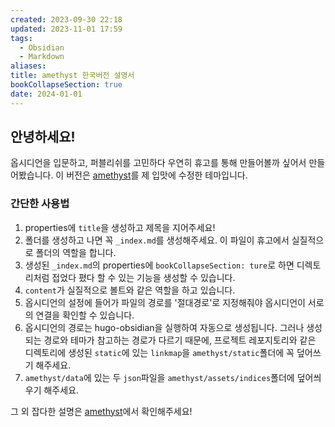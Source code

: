 ```yaml
---
created: 2023-09-30 22:18
updated: 2023-11-01 17:59
tags:
  - Obsidian
  - Markdown
aliases: 
title: amethyst 한국버전 설명서
bookCollapseSection: true
date: 2024-01-01
---
```

## 안녕하세요!
옵시디언을 입문하고, 퍼블리쉬를 고민하다 우연히 휴고를 통해 만들어볼까 싶어서 만들어봤습니다. 이 버전은 [amethyst](https://github.com/64bitpandas/amethyst)를 제 입맛에 수정한 테마입니다.  


### 간단한 사용법
1. properties에 `title`을 생성하고 제목을 지어주세요!
2. 폴더를 생성하고 나면 꼭 `_index.md`를 생성해주세요. 이 파일이 휴고에서 실질적으로 폴더의 역할을 합니다. 
3. 생성된 `_index.md`의 properties에 `bookCollapseSection: ture`로 하면 디렉토리처럼 접었다 폈다 할 수 있는 기능을 생성할 수 있습니다.
4. `content`가 실질적으로 볼트와 같은 역할을 하고 있습니다. 
5. 옵시디언의 설정에 들어가 파일의 경로를 '절대경로'로 지정해줘야 옵시디언이 서로의 연결을 확인할 수 있습니다.
6. 옵시디언의 경로는 hugo-obsidian을 실행하여 자동으로 생성됩니다. 그러나 생성되는 경로와 테마가 참고하는 경로가 다르기 때문에,  프로젝트 레포지토리와 같은 디렉토리에 생성된 `static`에 있는 `linkmap`을 `amethyst/static`폴더에 꼭 덮어쓰기 해주세요.
7. `amethyst/data`에 있는 두 `json`파일을 `amethyst/assets/indices`폴더에 덮어씌우기 해주세요.

그 외 잡다한 설명은 [amethyst](https://github.com/64bitpandas/amethyst)에서 확인해주세요! 